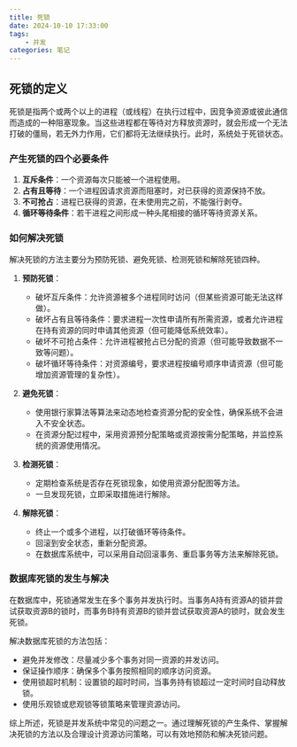 ```yaml
---
title: 死锁 
date: 2024-10-10 17:33:00
tags:
	- 并发
categories: 笔记
---
```


## 死锁的定义

死锁是指两个或两个以上的进程（或线程）在执行过程中，因竞争资源或彼此通信而造成的一种阻塞现象。当这些进程都在等待对方释放资源时，就会形成一个无法打破的僵局，若无外力作用，它们都将无法继续执行。此时，系统处于死锁状态。

### 产生死锁的四个必要条件

1. **互斥条件**：一个资源每次只能被一个进程使用。
2. **占有且等待**：一个进程因请求资源而阻塞时，对已获得的资源保持不放。
3. **不可抢占**：进程已获得的资源，在未使用完之前，不能强行剥夺。
4. **循环等待条件**：若干进程之间形成一种头尾相接的循环等待资源关系。

### 如何解决死锁

解决死锁的方法主要分为预防死锁、避免死锁、检测死锁和解除死锁四种。

1. **预防死锁**：
   - 破坏互斥条件：允许资源被多个进程同时访问（但某些资源可能无法这样做）。
   - 破坏占有且等待条件：要求进程一次性申请所有所需资源，或者允许进程在持有资源的同时申请其他资源（但可能降低系统效率）。
   - 破坏不可抢占条件：允许进程被抢占已分配的资源（但可能导致数据不一致等问题）。
   - 破坏循环等待条件：对资源编号，要求进程按编号顺序申请资源（但可能增加资源管理的复杂性）。

2. **避免死锁**：
   - 使用银行家算法等算法来动态地检查资源分配的安全性，确保系统不会进入不安全状态。
   - 在资源分配过程中，采用资源预分配策略或资源按需分配策略，并监控系统的资源使用情况。

3. **检测死锁**：
   - 定期检查系统是否存在死锁现象，如使用资源分配图等方法。
   - 一旦发现死锁，立即采取措施进行解除。

4. **解除死锁**：
   - 终止一个或多个进程，以打破循环等待条件。
   - 回滚到安全状态，重新分配资源。
   - 在数据库系统中，可以采用自动回滚事务、重启事务等方法来解除死锁。

### 数据库死锁的发生与解决

在数据库中，死锁通常发生在多个事务并发执行时。当事务A持有资源A的锁并尝试获取资源B的锁时，而事务B持有资源B的锁并尝试获取资源A的锁时，就会发生死锁。

解决数据库死锁的方法包括：

- 避免并发修改：尽量减少多个事务对同一资源的并发访问。
- 保证操作顺序：确保多个事务按照相同的顺序访问资源。
- 使用锁超时机制：设置锁的超时时间，当事务持有锁超过一定时间时自动释放锁。
- 使用乐观锁或悲观锁等锁策略来管理资源访问。

综上所述，死锁是并发系统中常见的问题之一。通过理解死锁的产生条件、掌握解决死锁的方法以及合理设计资源访问策略，可以有效地预防和解决死锁问题。